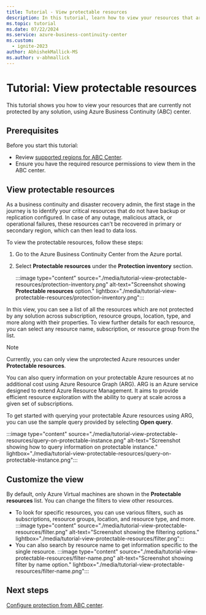 ```yaml
---
title: Tutorial - View protectable resources
description: In this tutorial, learn how to view your resources that are currently not protected by any solution using Azure Business Continuity Center.
ms.topic: tutorial
ms.date: 07/22/2024
ms.service: azure-business-continuity-center
ms.custom:
  - ignite-2023
author: AbhishekMallick-MS
ms.author: v-abhmallick
---
```


# Tutorial: View protectable resources 

This tutorial shows you how to view your resources that are currently not protected by any solution, using Azure Business Continuity (ABC) center. 

## Prerequisites

Before you start this tutorial:

- Review [supported regions for ABC Center](business-continuity-center-support-matrix.md#supported-regions).
- Ensure you have the required resource permissions to view them in the ABC center.

## View protectable resources

As a business continuity and disaster recovery admin, the first stage in the journey is to identify your critical resources that do not have backup or replication configured.  In case of any outage, malicious attack, or operational failures, these resources can’t be recovered in primary or secondary region, which can then lead to data loss. 

To view the protectable resources, follow these steps:

1. Go to the Azure Business Continuity Center from the Azure portal.
1. Select **Protectable resources** under the **Protection inventory** section. 

    :::image type="content" source="./media/tutorial-view-protectable-resources/protection-inventory.png" alt-text="Screenshot showing **Protectable resources** option." lightbox="./media/tutorial-view-protectable-resources/protection-inventory.png":::
 
In this view, you can see a list of all the resources which are not protected by any solution across subscription, resource groups, location, type, and more along with their properties. To view further details for each resource, you can select any resource name, subscription, or resource group from the list.

> [!NOTE]
> Currently, you can only view the unprotected Azure resources under **Protectable resources**.

You can also query information on your protectable Azure resources at no additional cost using Azure Resource Graph (ARG). ARG is an Azure service designed to extend Azure Resource Management. It aims to provide efficient resource exploration with the ability to query at scale across a given set of subscriptions. 

To get started with querying your protectable Azure resources using ARG, you can use the sample query provided by selecting **Open query**.

:::image type="content" source="./media/tutorial-view-protectable-resources/query-on-protectable-instance.png" alt-text="Screenshot showing how to query information on protectable instance." lightbox="./media/tutorial-view-protectable-resources/query-on-protectable-instance.png":::

## Customize the view

By default, only Azure Virtual machines are shown in the **Protectable resources** list. You can change the filters to view other resources.

- To look for specific resources, you can use various filters, such as subscriptions, resource groups, location, and resource type, and more. 
    :::image type="content" source="./media/tutorial-view-protectable-resources/filter.png" alt-text="Screenshot showing the filtering options." lightbox="./media/tutorial-view-protectable-resources/filter.png":::
- You can also search by resource name to get information specific to the single resource.
    :::image type="content" source="./media/tutorial-view-protectable-resources/filter-name.png" alt-text="Screenshot showing filter by name option." lightbox="./media/tutorial-view-protectable-resources/filter-name.png":::


## Next steps

[Configure protection from ABC center](./tutorial-configure-protection-datasource.md).
